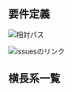 ## 要件定義


![相対パス](images/Goole.png)

![issuesのリンク](https://user-images.githubusercontent.com/2370633/232225693-aa8f0966-a388-4e29-8d9a-f7e349c45175.png)


## 横長系一覧
